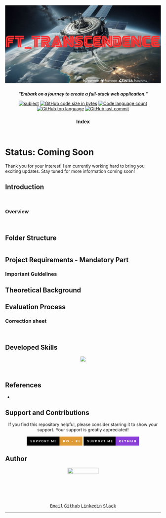 <h1 align="center"><a href="https://github.com/f-corvaro/FT_TRANSCENDENCE">
	<img src="https://github.com/f-corvaro/FT_TRANSCENDENCE/blob/main/.extra/ft_transcendence.png" alt="NETPRACTICE">
  </a></h1>
  
<p align="center">
	<b><i>"Embark on a journey to create a full-stack web application."</i></b><br>
</p>
<p align="center" style="text-decoration: none;">
    <a href="https://github.com/f-corvaro/FT_TRANSCENDENCE/blob/main/.extra/en.subject.pdf"><img alt="subject" src="https://img.shields.io/badge/subject-FT_TRANSCENDENCE-yellow" /></a>
    <a href="https://github.com/f-corvaro/FT_TRANSCENDENCE"><img alt="GitHub code size in bytes" src="https://img.shields.io/github/languages/code-size/f-corvaro/FT_TRANSCENDENCE?color=blueviolet" /></a>
    <a href="https://github.com/f-corvaro/FT_TRANSCENDENCE"><img alt="Code language count" src="https://img.shields.io/github/languages/count/f-corvaro/FT_TRANSCENDENCE?color=yellow" /></a>
    <a href="https://github.com/f-corvaro/FT_TRANSCENDENCE"><img alt="GitHub top language" src="https://img.shields.io/github/languages/top/f-corvaro/FT_TRANSCENDENCE?color=blueviolet" /></a>
    <a href="https://github.com/f-corvaro/FT_TRANSCENDENCE"><img alt="GitHub last commit" src="https://img.shields.io/github/last-commit/f-corvaro/FT_TRANSCENDENCE?color=yellow" /></a>
</p>

<h3 align="center">Index</h3>
<p align="center">

</p>
<br>

# Status: Coming Soon

Thank you for your interest! I am currently working hard to bring you exciting updates. Stay tuned for more information coming soon!

## Introduction

<p align="justify">

</p>
<br>

### Overview 

<p align="justify">

</p>
<br>

## Folder Structure

<p align="justify">

```
```

<p>

## Project Requirements - Mandatory Part

### Important Guidelines

<p align="justify">

</p>

## Theoretical Background

<p align="justify">

</p>

## Evaluation Process

### Correction sheet

<p align="center">

</p>
<br>

## Developed Skills

<p align="center">
  <a href="https://skillicons.dev">
    <img src="https://skillicons.dev/icons?i=git,linux" />
  </a>
</p><br>

## References

- []()
  
## Support and Contributions

<p align="center">
If you find this repository helpful, please consider starring it to show your support. Your support is greatly appreciated!</p>

<p align="center">
<a href="https://ko-fi.com/fcorvaro"><img width="180" img align="center" src="https://github.com/f-corvaro/42.common_core/blob/main/.extra/support-me-ko-fi.svg"><alt=""></a>
<a href="https://github.com/sponsors/f-corvaro"><img width="180" img align="center" src="https://github.com/f-corvaro/42.common_core/blob/main/.extra/support-me-github.svg"><alt=""></a>

<br>

## Author

<p align="center"><a href="https://profile.intra.42.fr/users/fcorvaro"><img style="height:auto;" src="https://avatars.githubusercontent.com/u/102758065?v=4" width="100" height="100"alt=""></a>
<p align="center">
<a href="mailto:fcorvaro@student.42roma.it"><kbd>Email</kbd><alt=""></a>
<a href="https://github.com/f-corvaro"><kbd>Github</kbd><alt=""></a>
<a href="https://www.linkedin.com/in/f-corvaro/"><kbd>Linkedin</kbd><alt=""></a>
<a href="https://42born2code.slack.com/team/U050L8XAFLK"><kbd>Slack</kbd><alt=""></a>

<hr/>